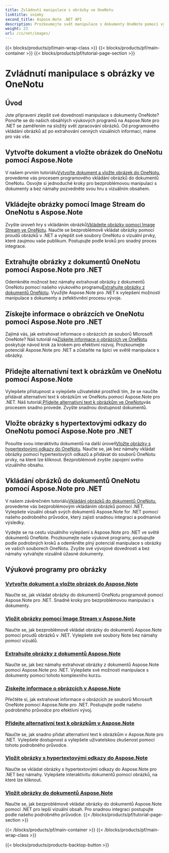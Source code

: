 ```yaml
---
title: Zvládnutí manipulace s obrázky ve OneNotu
linktitle: snímky
second_title: Aspose.Note .NET API
description: Prozkoumejte svět manipulace s dokumenty OneNote pomocí výukových programů Aspose.Note for .NET o bezproblémovém zpracování obrázků. Zvyšte svůj vizuální obsah bez námahy.
weight: 23
url: /cs/net/images/
---
```


{{< blocks/products/pf/main-wrap-class >}}
{{< blocks/products/pf/main-container >}}
{{< blocks/products/pf/tutorial-page-section >}}

# Zvládnutí manipulace s obrázky ve OneNotu

## Úvod

Jste připraveni zlepšit své dovednosti manipulace s dokumenty OneNote? Ponořte se do našich obsáhlých výukových programů na Aspose.Note pro .NET se zaměřením na složitý svět zpracování obrázků. Od programového vkládání obrázků až po extrahování cenných vizuálních informací, máme pro vás vše.

## Vytvořte dokument a vložte obrázek do OneNotu pomocí Aspose.Note
 V našem prvním tutoriálu[Vytvořte dokument a vložte obrázek do OneNotu](./build-doc-insert-image/), provedeme vás procesem programového vkládání obrázků do dokumentů OneNotu. Osvojte si jednoduché kroky pro bezproblémovou manipulaci s dokumenty a bez námahy pozvedněte svou hru s vizuálním obsahem.

## Vkládejte obrázky pomocí Image Stream do OneNotu s Aspose.Note
 Zvyšte úroveň hry s vkládáním obrázků[Vkládejte obrázky pomocí Image Stream ve OneNotu](./insert-image-using-image-stream/). Naučte se bezproblémově vkládat obrázky pomocí proudů obrázků v .NET a vylepšit své soubory OneNotu o vizuální prvky, které zaujmou vaše publikum. Postupujte podle kroků pro snadný proces integrace.

## Extrahujte obrázky z dokumentů OneNotu pomocí Aspose.Note pro .NET
 Odemkněte možnost bez námahy extrahovat obrázky z dokumentů OneNotu pomocí našeho výukového programu[Extrahujte obrázky z dokumentů OneNotu](./extract-images/). Využijte Aspose.Note pro .NET k vylepšení možností manipulace s dokumenty a zefektivnění procesu vývoje.

## Získejte informace o obrázcích ve OneNotu pomocí Aspose.Note pro .NET
 Zajímá vás, jak extrahovat informace o obrázcích ze souborů Microsoft OneNote? Náš tutoriál na[Získejte informace o obrázcích ve OneNotu](./get-info-of-images/) poskytuje návod krok za krokem pro efektivní rozvoj. Prozkoumejte potenciál Aspose.Note pro .NET a zůstaňte na špici ve světě manipulace s obrázky.

## Přidejte alternativní text k obrázkům ve OneNotu pomocí Aspose.Note
 Vylepšete přístupnost a vylepšete uživatelské prostředí tím, že se naučíte přidávat alternativní text k obrázkům ve OneNotu pomocí Aspose.Note pro .NET. Náš tutoriál,[Přidejte alternativní text k obrázkům ve OneNotu](./image-alternative-text/)vás procesem snadno provede. Zvyšte snadnou dostupnost dokumentů.

## Vložte obrázky s hypertextovými odkazy do OneNotu pomocí Aspose.Note pro .NET
 Posuňte svou interaktivitu dokumentů na další úroveň[Vložte obrázky s hypertextovými odkazy do OneNotu](./insert-image-hyperlink/). Naučte se, jak bez námahy vkládat obrázky pomocí hypertextových odkazů a přidávat do souborů OneNotu prvky, na které lze kliknout. Bezproblémově zvyšte zapojení svého vizuálního obsahu.

## Vkládání obrázků do dokumentů OneNotu pomocí Aspose.Note pro .NET
 V našem závěrečném tutoriálu[Vkládání obrázků do dokumentů OneNotu](./insert-images/), provedeme vás bezproblémovým vkládáním obrázků pomocí .NET. Vylepšete vizuální obsah svých dokumentů Aspose.Note for .NET pomocí našeho podrobného průvodce, který zajistí snadnou integraci a podmanivé výsledky.

Vydejte se na cestu vizuálního vylepšení s Aspose.Note pro .NET ve světě dokumentů OneNote. Prozkoumejte naše výukové programy, postupujte podle podrobných kroků a odemkněte plný potenciál manipulace s obrázky ve vašich souborech OneNotu. Zvyšte své vývojové dovednosti a bez námahy vytvářejte vizuálně úžasné dokumenty.
## Výukové programy pro obrázky
### [Vytvořte dokument a vložte obrázek do Aspose.Note](./build-doc-insert-image/)
Naučte se, jak vkládat obrázky do dokumentů OneNotu programově pomocí Aspose.Note pro .NET. Snadné kroky pro bezproblémovou manipulaci s dokumenty.
### [Vložit obrázky pomocí Image Stream v Aspose.Note](./insert-image-using-image-stream/)
Naučte se, jak bezproblémově vkládat obrázky do dokumentů Aspose.Note pomocí proudů obrázků v .NET. Vylepšete své soubory Note bez námahy pomocí vizuálů.
### [Extrahujte obrázky z dokumentů Aspose.Note](./extract-images/)
Naučte se, jak bez námahy extrahovat obrázky z dokumentů Aspose.Note pomocí Aspose.Note pro .NET. Vylepšete své možnosti manipulace s dokumenty pomocí tohoto komplexního kurzu.
### [Získejte informace o obrázcích v Aspose.Note](./get-info-of-images/)
Přečtěte si, jak extrahovat informace o obrázcích ze souborů Microsoft OneNote pomocí Aspose.Note pro .NET. Postupujte podle našeho podrobného průvodce pro efektivní vývoj.
### [Přidejte alternativní text k obrázkům v Aspose.Note](./image-alternative-text/)
Naučte se, jak snadno přidat alternativní text k obrázkům v Aspose.Note pro .NET. Vylepšete dostupnost a vylepšete uživatelskou zkušenost pomocí tohoto podrobného průvodce.
### [Vložit obrázky s hypertextovými odkazy do Aspose.Note](./insert-image-hyperlink/)
Naučte se vkládat obrázky s hypertextovými odkazy do Aspose.Note pro .NET bez námahy. Vylepšete interaktivitu dokumentů pomocí obrázků, na které lze kliknout.
### [Vložit obrázky do dokumentů Aspose.Note](./insert-images/)
Naučte se, jak bezproblémově vkládat obrázky do dokumentů Aspose.Note pomocí .NET pro lepší vizuální obsah. Pro snadnou integraci postupujte podle našeho podrobného průvodce.
{{< /blocks/products/pf/tutorial-page-section >}}

{{< /blocks/products/pf/main-container >}}
{{< /blocks/products/pf/main-wrap-class >}}

{{< blocks/products/products-backtop-button >}}
